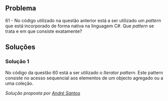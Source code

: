 ## Problema

61 - No código utilizado na questão anterior está a ser utilizado um _pattern_
que está incorporado de forma nativa na linguagem C#. Que _pattern_ se trata e
em que consiste exatamente?


## Soluções

### Solução 1

No código da questão 60 está a ser utilizado o *Iterator pattern*. Este pattern
consiste no acesso sequencial aos elementos de um objecto agregado ou a uma 
coleção.

*Solução proposta por [André Santos](https://github.com/Snigy24)*